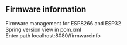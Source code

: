 ## Firmware information 
Firmware management for ESP8266 and ESP32 <br/>
Spring version view in pom.xml <br/>
Enter path localhost:8080/firmwareinfo